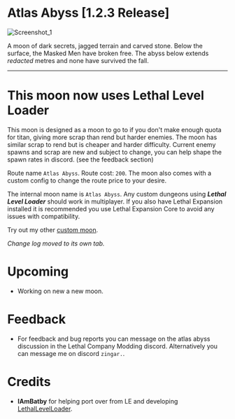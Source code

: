 # Atlas Abyss [1.2.3 Release]
![Screenshot_1](https://i.imgur.com/CKuPAi9.png "1")  

A moon of dark secrets, jagged terrain and carved stone. Below the surface, the Masked Men have broken free. The abyss below extends *redacted* metres and none have survived the fall.  

***
# This moon now uses Lethal Level Loader

This moon is designed as a moon to go to if you don't make enough quota for titan, giving more scrap than rend but harder enemies.
The moon has similar scrap to rend but is cheaper and harder difficulty. Current enemy spawns and scrap are new and subject to change, you can help shape the spawn rates in discord. (see the feedback section)

Route name ```Atlas Abyss```.
Route cost: ```200```.
The moon also comes with a custom config to change the route price to your desire.

The internal moon name is ```Atlas Abyss```. Any custom dungeons using ***Lethal Level Loader*** should work in multiplayer.
If you also have Lethal Expansion installed it is recommended you use Lethal Expansion Core to avoid any issues with compatibility.





Try out my other [custom moon](https://thunderstore.io/c/lethal-company/p/Zingar/SecretLabs/).

*Change log moved to its own tab.*


# Upcoming

- Working on new a new moon.


# Feedback

- For feedback and bug reports you can message on the atlas abyss discussion in the Lethal Company Modding discord.
Alternatively you can message me on discord ```zingar.```.

# Credits 


- **IAmBatby** for helping port over from LE and developing [LethalLevelLoader](https://thunderstore.io/c/lethal-company/p/IAmBatby/LethalLevelLoader/).









